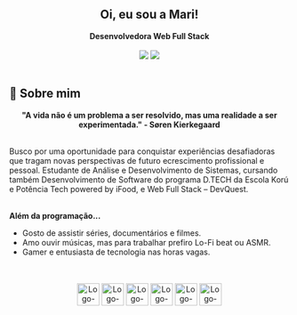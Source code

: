 <div align='center'>
  <h2>Oi, eu sou a Mari!</h2>
  <b>Desenvolvedora Web Full Stack</b>
</div>
<br>


<div align="center">
  <!-- Social -->
  <a href="mailto:mxriannar@gmail.com"><img src="https://img.shields.io/badge/Gmail-D14836?style=for-the-badge&logo=gmail&logoColor=white"></a>
  <a href="https://www.linkedin.com/in/mxriannar/"><img src="https://img.shields.io/badge/LinkedIn-0077B5?style=for-the-badge&logo=linkedin&logoColor=white"></a>
</div>
<br>

## 🌙 Sobre mim
<div align='center'>
  <b>"A vida não é um problema a ser resolvido, mas uma realidade a ser experimentada." - Søren Kierkegaard</b>
</div>
<br>

Busco por uma oportunidade para conquistar experiências desafiadoras que tragam novas perspectivas de futuro ecrescimento profissional e pessoal.
Estudante de Análise e Desenvolvimento de Sistemas, cursando também Desenvolvimento de Software do programa D.TECH da Escola Korú e Potência Tech powered by iFood, e Web Full Stack – DevQuest.
<br>
<br>

<b>Além da programação...</b>

- Gosto de assistir séries, documentários e filmes.
- Amo ouvir músicas, mas para trabalhar prefiro Lo-Fi beat ou ASMR.
- Gamer e entusiasta de tecnologia nas horas vagas.

<br>
<br>
<div align=center>
  <img align="center" alt="Logo-HTML" width="40" height="40" src="https://cdn.jsdelivr.net/gh/devicons/devicon/icons/html5/html5-original.svg" title="HTML">
  <img align="center" alt="Logo-CSS" width="40" height="40" src="https://cdn.jsdelivr.net/gh/devicons/devicon/icons/css3/css3-original.svg" title="CSS">
  <img align="center" alt="Logo-Js" width="40" height="40" src="https://cdn.jsdelivr.net/gh/devicons/devicon/icons/javascript/javascript-original.svg" title="JavaScript">
  <img align="center" alt="Logo-Python" width="40" height="40" src="https://cdn.jsdelivr.net/gh/devicons/devicon/icons/python/python-original.svg" title="Python">
  <img align="center" alt="Logo-React" width="40" height="40" src="https://cdn.jsdelivr.net/gh/devicons/devicon/icons/react/react-original.svg" title="ReactJS">
  <img align="center" alt="Logo-Node" width="40" height="40" src="https://cdn.jsdelivr.net/gh/devicons/devicon/icons/nodejs/nodejs-original.svg" title="NodeJS">
  
</div>


